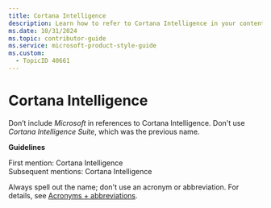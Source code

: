 ```yaml
---
title: Cortana Intelligence
description: Learn how to refer to Cortana Intelligence in your content.
ms.date: 10/31/2024
ms.topic: contributor-guide
ms.service: microsoft-product-style-guide
ms.custom:
  - TopicID 40661
---
```



# Cortana Intelligence

Don’t include *Microsoft* in references to Cortana Intelligence. Don't use *Cortana Intelligence Suite*, which was the previous name.

**Guidelines**

First mention: Cortana Intelligence  
Subsequent mentions: Cortana Intelligence  

Always spell out the name; don't use an acronym or abbreviation. For details, see [Acronyms + abbreviations](~\acronyms-and-abbreviations.md).

